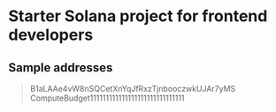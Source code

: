 # Starter Solana project for frontend developers

## Sample addresses

> B1aLAAe4vW8nSQCetXnYqJfRxzTjnbooczwkUJAr7yMS
> ComputeBudget111111111111111111111111111111
